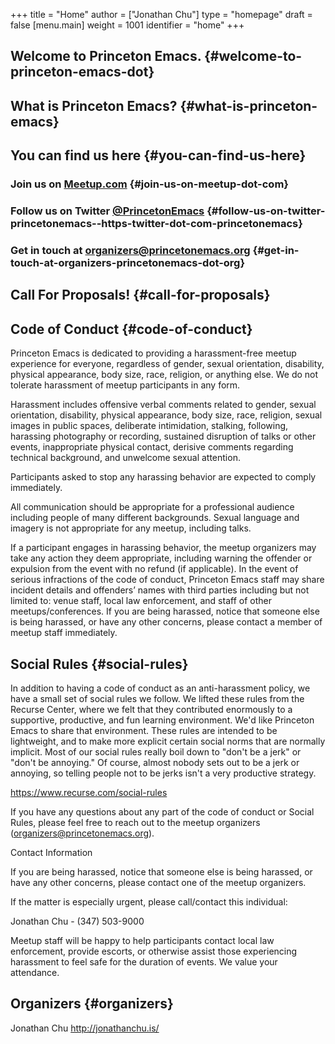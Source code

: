 +++
title = "Home"
author = ["Jonathan Chu"]
type = "homepage"
draft = false
[menu.main]
  weight = 1001
  identifier = "home"
+++

## Welcome to Princeton Emacs. {#welcome-to-princeton-emacs-dot}


## What is Princeton Emacs? {#what-is-princeton-emacs}


## You can find us here {#you-can-find-us-here}


### Join us on [Meetup.com](https://www.meetup.com/Princeton-Emacs) {#join-us-on-meetup-dot-com}


### Follow us on Twitter [@PrincetonEmacs](https:/twitter.com/PrincetonEmacs) {#follow-us-on-twitter-princetonemacs--https-twitter-dot-com-princetonemacs}


### Get in touch at [organizers@princetonemacs.org](mailto:organizers@princetonemacs.org) {#get-in-touch-at-organizers-princetonemacs-dot-org}


## Call For Proposals! {#call-for-proposals}


## Code of Conduct {#code-of-conduct}

Princeton Emacs is dedicated to providing a harassment-free meetup experience for everyone, regardless of gender, sexual orientation, disability, physical appearance, body size, race, religion, or anything else. We do not tolerate harassment of meetup participants in any form.

Harassment includes offensive verbal comments related to gender, sexual orientation, disability, physical appearance, body size, race, religion, sexual images in public spaces, deliberate intimidation, stalking, following, harassing photography or recording, sustained disruption of talks or other events, inappropriate physical contact, derisive comments regarding technical background, and unwelcome sexual attention.

Participants asked to stop any harassing behavior are expected to comply immediately.

All communication should be appropriate for a professional audience including people of many different backgrounds. Sexual language and imagery is not appropriate for any meetup, including talks.

If a participant engages in harassing behavior, the meetup organizers may take any action they deem appropriate, including warning the offender or expulsion from the event with no refund (if applicable). In the event of serious infractions of the code of conduct, Princeton Emacs staff may share incident details and offenders’ names with third parties including but not limited to: venue staff, local law enforcement, and staff of other meetups/conferences. If you are being harassed, notice that someone else is being harassed, or have any other concerns, please contact a member of meetup staff immediately.


## Social Rules {#social-rules}

In addition to having a code of conduct as an anti-harassment policy, we have a small set of social rules we follow. We lifted these rules from the Recurse Center, where we felt that they contributed enormously to a supportive, productive, and fun learning environment. We'd like Princeton Emacs to share that environment. These rules are intended to be lightweight, and to make more explicit certain social norms that are normally implicit. Most of our social rules really boil down to "don't be a jerk" or "don't be annoying." Of course, almost nobody sets out to be a jerk or annoying, so telling people not to be jerks isn't a very productive strategy.

<https://www.recurse.com/social-rules>

If you have any questions about any part of the code of conduct or Social Rules, please feel free to reach out to the meetup organizers (organizers@princetonemacs.org).

Contact Information

If you are being harassed, notice that someone else is being harassed, or have any other concerns, please contact one of the meetup organizers.

If the matter is especially urgent, please call/contact this individual:

Jonathan Chu - (347) 503-9000

Meetup staff will be happy to help participants contact local law enforcement, provide escorts, or otherwise assist those experiencing harassment to feel safe for the duration of events. We value your attendance.


## Organizers {#organizers}

Jonathan Chu
<http://jonathanchu.is/>
